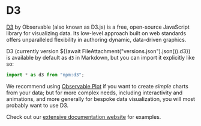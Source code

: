 # D3

[D3](https://d3js.org/what-is-d3) by Observable (also known as D3.js) is a free, open-source JavaScript library for visualizing data. Its low-level approach built on web standards offers unparalleled flexibility in authoring dynamic, data-driven graphics.

D3 (currently version ${(await FileAttachment("versions.json").json()).d3}) is available by default as `d3` in Markdown, but you can import it explicitly like so:

```js echo
import * as d3 from "npm:d3";
```

We recommend using [Observable Plot](plot) if you want to create _simple_ charts from your data; but for more complex needs, including interactivity and animations, and more generally for bespoke data visualization, you will most probably want to use D3.

Check out our [extensive documentation website](https://d3js.org/) for examples.
